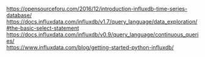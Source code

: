 
https://opensourceforu.com/2016/12/introduction-influxdb-time-series-database/  
https://docs.influxdata.com/influxdb/v1.7/query_language/data_exploration/#the-basic-select-statement  
https://docs.influxdata.com/influxdb/v0.9/query_language/continuous_queries/  
https://www.influxdata.com/blog/getting-started-python-influxdb/  
